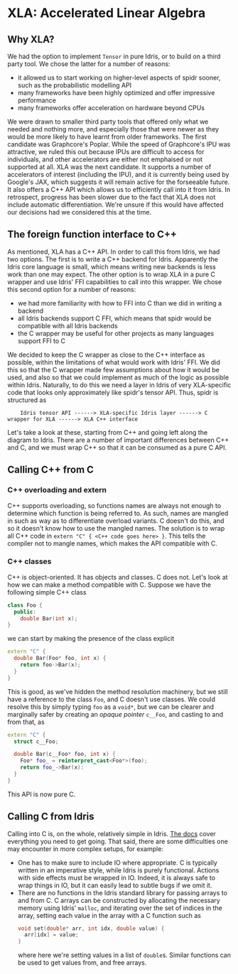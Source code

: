 <!--
Copyright 2022 Joel Berkeley

Licensed under the Apache License, Version 2.0 (the "License");
you may not use this file except in compliance with the License.
You may obtain a copy of the License at

    http://www.apache.org/licenses/LICENSE-2.0

Unless required by applicable law or agreed to in writing, software
distributed under the License is distributed on an "AS IS" BASIS,
WITHOUT WARRANTIES OR CONDITIONS OF ANY KIND, either express or implied.
See the License for the specific language governing permissions and
limitations under the License.
-->
# XLA: Accelerated Linear Algebra

## Why XLA?

We had the option to implement `Tensor` in pure Idris, or to build on a third party tool. We chose the latter for a number of reasons:

* it allowed us to start working on higher-level aspects of spidr sooner, such as the probabilistic modelling API
* many frameworks have been highly optimized and offer impressive performance
* many frameworks offer acceleration on hardware beyond CPUs

We were drawn to smaller third party tools that offered only what we needed and nothing more, and especially those that were newer as they would be more likely to have learnt from older frameworks. The first candidate was Graphcore's Poplar. While the speed of Graphcore's IPU was attractive, we ruled this out because IPUs are difficult to access for individuals, and other accelerators are either not emphaised or not supported at all. XLA was the next candidate. It supports a number of accelerators of interest (including the IPU), and it is currently being used by Google's JAX, which suggests it will remain active for the forseeable future. It also offers a C++ API which allows us to efficiently call into it from Idris. In retrospect, progress has been slower due to the fact that XLA does not include automatic differentiation. We're unsure if this would have affected our decisions had we considered this at the time.

## The foreign function interface to C++

As mentioned, XLA has a C++ API. In order to call this from Idris, we had two options. The first is to write a C++ backend for Idris. Apparently the Idris core language is small, which means writing new backends is less work than one may expect. The other option is to wrap XLA in a pure C wrapper and use Idris' FFI capabilities to call into this wrapper. We chose this second option for a number of reasons:

* we had more familiarity with how to FFI into C than we did in writing a backend
* all Idris backends support C FFI, which means that spidr would be compatible with all Idris backends
* the C wrapper may be useful for other projects as many languages support FFI to C

We decided to keep the C wrapper as close to the C++ interface as possible, within the limitations of what would work with Idris' FFI. We did this so that the C wrapper made few assumptions about how it would be used, and also so that we could implement as much of the logic as possible within Idris. Naturally, to do this we need a layer in Idris of very XLA-specific code that looks only approximately like spidr's tensor API. Thus, spidr is structured as
```
    Idris tensor API ------> XLA-specific Idris layer ------> C wrapper for XLA ------> XLA C++ interface
```

Let's take a look at these, starting from C++ and going left along the diagram to Idris. There are a number of important differences between C++ and C, and we must wrap C++ so that it can be consumed as a pure C API.

## Calling C++ from C

### C++ overloading and extern

C++ supports overloading, so functions names are always not enough to determine which function is being referred to. As such, names are mangled in such as way as to differentiate overload variants. C doesn't do this, and so it doesn't know how to use the mangled names. The solution is to wrap all C++ code in `extern "C" { <C++ code goes here> }`. This tells the compiler not to mangle names, which makes the API compatible with C.

### C++ classes

C++ is object-oriented. It has objects and classes. C does not. Let's look at how we can make a method compatible with C. Suppose we have the following simple C++ class
```cpp
class Foo {
  public:
    double Bar(int x);
}
```
we can start by making the presence of the class explicit
```cpp
extern "C" {
  double Bar(Foo* foo, int x) {
    return foo->Bar(x);
  }
}
```
This is good, as we've hidden the method resolution machinery, but we still have a reference to the class `Foo`, and C doesn't use classes. We could resolve this by simply typing `foo` as a `void*`, but we can be clearer and marginally safer by creating an _opaque pointer_ `c__Foo`, and casting to and from that, as
```cpp
extern "C" {
  struct c__Foo;

  double Bar(c__Foo* foo, int x) {
    Foo* foo_ = reinterpret_cast<Foo*>(foo);
    return foo_->Bar(x):
  }
}
```
This API is now pure C.

## Calling C from Idris

Calling into C is, on the whole, relatively simple in Idris. [The docs](https://idris2.readthedocs.io/en/latest/ffi/index.html) cover everything you need to get going. That said, there are some difficulties one may encounter in more complex setups, for example:

* One has to make sure to include IO where appropriate. C is typically written in an imperative style, while Idris is purely functional. Actions with side effects must be wrapped in IO. Indeed, it is always safe to wrap things in IO, but it can easily lead to subtle bugs if we omit it.
* There are no functions in the Idris standard library for passing arrays to and from C. C arrays can be constructed by allocating the necessary memory using Idris' `malloc`, and iterating over the set of indices in the array, setting each value in the array with a C function such as
  ```c
  void set(double* arr, int idx, double value) {
    arr[idx] = value;
  }
  ```
  where here we're setting values in a list of `double`s. Similar functions can be used to get values from, and free arrays.
